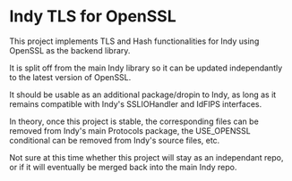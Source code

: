 # Indy TLS for OpenSSL
This project implements TLS and Hash functionalities for Indy using OpenSSL as the backend library.

It is split off from the main Indy library so it can be updated independantly to the latest version of OpenSSL.

It should be usable as an additional package/dropin to Indy, as long as it remains compatible with Indy's SSLIOHandler and IdFIPS interfaces.

In theory, once this project is stable, the corresponding files can be removed from Indy's main Protocols package, the USE_OPENSSL conditional can be removed from Indy's source files, etc.

Not sure at this time whether this project will stay as an independant repo, or if it will eventually be merged back into the main Indy repo.
